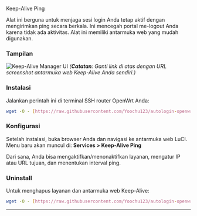 Keep-Alive Ping

Alat ini berguna untuk menjaga sesi login Anda tetap aktif dengan mengirimkan ping secara berkala. Ini mencegah portal me-logout Anda karena tidak ada aktivitas. Alat ini memiliki antarmuka web yang mudah digunakan.

### Tampilan
![Keep-Alive Manager UI](https://i.imgur.com/your-screenshot-url.png)
*(**Catatan**: Ganti link di atas dengan URL screenshot antarmuka web Keep-Alive Anda sendiri.)*

### Instalasi

Jalankan perintah ini di terminal SSH router OpenWrt Anda:
```sh
wget -O - [https://raw.githubusercontent.com/Yoochu123/autologin-openwrt/main/install_keepalive.sh](https://raw.githubusercontent.com/Yoochu123/autologin-openwrt/main/install_keepalive.sh) | sh
```

### Konfigurasi

Setelah instalasi, buka browser Anda dan navigasi ke antarmuka web LuCI. Menu baru akan muncul di:
**Services > Keep-Alive Ping**

Dari sana, Anda bisa mengaktifkan/menonaktifkan layanan, mengatur IP atau URL tujuan, dan menentukan interval ping.

### Uninstall

Untuk menghapus layanan dan antarmuka web Keep-Alive:
```sh
wget -O - [https://raw.githubusercontent.com/Yoochu123/autologin-openwrt/main/uninstall_keepalive.sh](https://raw.githubusercontent.com/Yoochu123/autologin-openwrt/main/uninstall_keepalive.sh) | sh
```

---
